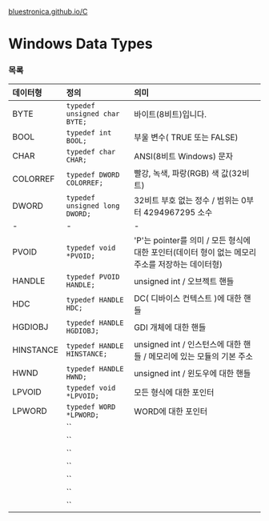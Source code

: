 [bluestronica.github.io/C](https://bluestronica.github.io/WindowsAPI)


# Windows Data Types


### 목록

| 데이터형 | 정의 | 의미 |
|:---|:---|:---|
|BYTE|`typedef unsigned char BYTE;`|바이트(8비트)입니다.|
|BOOL|`typedef int BOOL;`|부울 변수( TRUE 또는 FALSE)|
|CHAR|`typedef char CHAR;`|ANSI(8비트 Windows) 문자|
|COLORREF|`typedef DWORD COLORREF;`|빨강, 녹색, 파랑(RGB) 색 값(32비트)|
|DWORD|`typedef unsigned long DWORD;`|32비트 부호 없는 정수 / 범위는 0부터 4294967295 소수|
|-|-|-|
|PVOID|`typedef void *PVOID;`|'P'는 pointer를 의미 / 모든 형식에 대한 포인터(데이터 형이 없는 메모리 주소를 저장하는 데이터형) |
|HANDLE|`typedef PVOID HANDLE;`|unsigned int / 오브젝트 핸들|
|HDC|`typedef HANDLE HDC;`|DC( 디바이스 컨텍스트 )에 대한 핸들|
|HGDIOBJ|`typedef HANDLE HGDIOBJ;`|GDI 개체에 대한 핸들|
|HINSTANCE|`typedef HANDLE HINSTANCE;`|unsigned int / 인스턴스에 대한 핸들 / 메모리에 있는 모듈의 기본 주소|
|HWND|`typedef HANDLE HWND;`|unsigned int / 윈도우에 대한 핸들|
|LPVOID|`typedef void *LPVOID;`|모든 형식에 대한 포인터|
|LPWORD|`typedef WORD *LPWORD;`|WORD에 대한 포인터|
||``||
||``||
||``||
||``||
||``||
||``||
||``||


